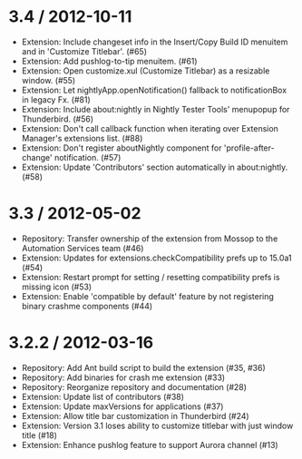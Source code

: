3.4 / 2012-10-11
==================

  * Extension: Include changeset info in the Insert/Copy Build ID menuitem and in 'Customize Titlebar'. (#65)
  * Extension: Add pushlog-to-tip menuitem. (#61)
  * Extension: Open customize.xul (Customize Titlebar) as a resizable window. (#55)
  * Extension: Let nightlyApp.openNotification() fallback to notificationBox in legacy Fx. (#81)
  * Extension: Include about:nightly in Nightly Tester Tools' menupopup for Thunderbird. (#56)
  * Extension: Don't call callback function when iterating over Extension Manager's extensions list. (#88)
  * Extension: Don't register aboutNightly component for 'profile-after-change' notification. (#57)
  * Extension: Update 'Contributors' section automatically in about:nightly. (#58)

3.3 / 2012-05-02
==================

  * Repository: Transfer ownership of the extension from Mossop to the Automation Services team (#46)
  * Extension: Updates for extensions.checkCompatibility prefs up to 15.0a1 (#54)
  * Extension: Restart prompt for setting / resetting compatibility prefs is missing icon (#53)
  * Extension: Enable 'compatible by default' feature by not registering binary crashme components (#44)

3.2.2 / 2012-03-16
==================

  * Repository: Add Ant build script to build the extension (#35, #36)
  * Repository: Add binaries for crash me extension (#33)
  * Repository: Reorganize repository and documentation (#28)
  * Extension: Update list of contributors (#38)
  * Extension: Update maxVersions for applications (#37)
  * Extension: Allow title bar customization in Thunderbird (#24)
  * Extension: Version 3.1 loses ability to customize titlebar with just window title (#18)
  * Extension: Enhance pushlog feature to support Aurora channel (#13)
